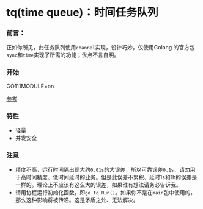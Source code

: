# tq(time queue)：时间任务队列



### 前言：

​		正如你所见，此任务队列使用`channel`实现，设计巧妙，仅使用Golang 的官方包`sync`和`time`实现了所需的功能；优点不言自明。



### 开始

GO111MODULE=on

[参考](https://github.com/lysShub/tq/blob/master/test/test.go)

### 特性

- 轻量
- 并发安全

### 注意

- 精度不高，运行时间隔出现大约`0.01s`的大误差，所以可靠误差`0.1s`，请勿用于高时间精度、低时间延时的业务。但是此误差不累积、延时1s和1h的误差是一样的。理论上不应该有这么大的误差，如果谁有想法请务必告诉我。
- 请用协程运行初始化函数，即`go tq.Run()`。如果你不是在`main`包中使用的，那么这种影响将被传递。这是矛盾之处、无法解决。